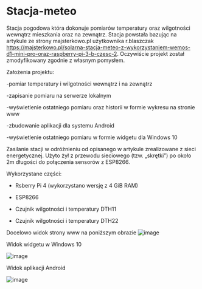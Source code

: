 # Stacja-meteo

Stacja pogodowa która dokonuje pomiarów temperatury oraz wilgotności wewnątrz mieszkania oraz na zewnątrz. Stacja powstała bazując na artykule ze strony majsterkowo.pl użytkownika r.blaszczak https://majsterkowo.pl/solarna-stacja-meteo-z-wykorzystaniem-wemos-d1-mini-pro-oraz-raspberry-pi-3-b-czesc-2. Oczywiście projekt został zmodyfikowany zgodnie z własnym pomysłem.

Założenia projektu:

-pomiar temperatury i wilgotności wewnątrz i na zewnątrz

-zapisanie pomiaru na serwerze lokalnym

-wyświetlenie ostatniego pomiaru oraz historii w formie wykresu na stronie www

-zbudowanie aplikacji dla systemu Android

-wyświetlenie ostatniego pomiaru w formie widgetu dla Windows 10


Zasilanie stacji w odróżnieniu od opisanego w artykule zrealizowane z sieci energetycznej. Użyto żył z przewodu sieciowego (tzw. „skrętki”) po około 2m długości do połączenia sensorów z ESP8266.

Wykorzystane części:

- Rsberry Pi 4 (wykorzystano wersję z 4 GiB RAM)

- ESP8266

- Czujnik wilgotności i temperatury DTH11

- Czujnik wilgotności i temperatury DTH22

Docelowo widok strony www na poniższym obrazie
![image](https://user-images.githubusercontent.com/17749811/152382116-4bd5a943-fe65-445e-ac0e-efde6e95eb74.png)

Widok widgetu w Windows 10

![image](https://user-images.githubusercontent.com/17749811/152382146-2905884a-bba2-4f61-bc8e-0590faead913.png)

Widok aplikacji Android

![image](https://user-images.githubusercontent.com/17749811/152382169-8d5b88af-091a-46cf-8e99-3540f27270eb.png)
